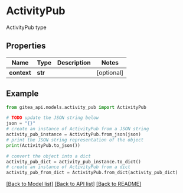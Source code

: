 # ActivityPub

ActivityPub type

## Properties

Name | Type | Description | Notes
------------ | ------------- | ------------- | -------------
**context** | **str** |  | [optional] 

## Example

```python
from gitea_api.models.activity_pub import ActivityPub

# TODO update the JSON string below
json = "{}"
# create an instance of ActivityPub from a JSON string
activity_pub_instance = ActivityPub.from_json(json)
# print the JSON string representation of the object
print(ActivityPub.to_json())

# convert the object into a dict
activity_pub_dict = activity_pub_instance.to_dict()
# create an instance of ActivityPub from a dict
activity_pub_from_dict = ActivityPub.from_dict(activity_pub_dict)
```
[[Back to Model list]](../README.md#documentation-for-models) [[Back to API list]](../README.md#documentation-for-api-endpoints) [[Back to README]](../README.md)


